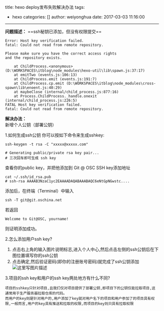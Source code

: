 title: hexo deploy发布失败解决办法
tags:
  - hexo
categories: []
author: weiyonghua
date: 2017-03-03 11:16:00
---
**问题描述：**
==ssh秘钥已添加，但没有权限提交==
```
Error: Host key verification failed.
fatal: Could not read from remote repository.

Please make sure you have the correct access rights
and the repository exists.

    at ChildProcess.<anonymous> (D:\WORKSPACES\itblog\node_modules\hexo-util\lib\spawn.js:37:17)
    at emitTwo (events.js:106:13)
    at ChildProcess.emit (events.js:191:7)
    at ChildProcess.cp.emit (D:\WORKSPACES\itblog\node_modules\cross-spawn\lib\enoent.js:40:29)
    at maybeClose (internal/child_process.js:877:16)
    at Process.ChildProcess._handle.onexit (internal/child_process.js:226:5)
FATAL Host key verification failed.
fatal: Could not read from remote repository.

```
**解决办法：**		
新增个人公钥（部署公钥）

1.如何生成ssh公钥
你可以按如下命令来生成sshkey: 	
```
ssh-keygen -t rsa -C "xxxxx@xxxxx.com"  

# Generating public/private rsa key pair...
# 三次回车即可生成 ssh key
```

查看你的public key，并把他添加到 Git @ OSC SSH key添加地址
```
cat ~/.ssh/id_rsa.pub
# ssh-rsa AAAAB3NzaC1yc2EAAAADAQABAAABAQC6eNtGpNGwstc....
```
添加后，在终端（Terminal）中输入
```
ssh -T git@git.oschina.net
```
若返回
```
Welcome to Git@OSC, yourname!
```
则证明添加成功。		

2.怎么添加用户ssh key?

 1. 点击右上角的输入图片说明标志,进入个人中心,然后点击左侧的ssh公钥后在下图位置填写你的ssh公钥
 2. 点击确定,然后验证密码(即你的注册账号密码)就完成了ssh公钥添加
![这里写图片描述](https://static.oschina.net/uploads/img/201610/18115822_miTO.png)


3.项目的ssh key和用户的ssh key两处地方有什么不同?

```
项目的sshkey只针对项目,且我们仅对项目提供了部署公钥,即项目下的公钥仅能拉取项目,这通常用于生产服务器拉取仓库的代码。
而用户的key则是针对用户的,用户添加了key就对用户名下的项目和用户参加了的项目具有权限,一般而言,用户的key具有推送和拉取的权限,而项目的key则只具有拉取权限
```